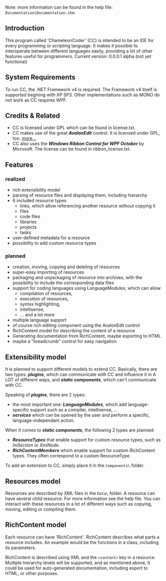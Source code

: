 Note: more information can be found in the help file: ```Documentation\Documentation.chm```.

## Introduction
This program called 'ChameleonCoder' (CC) is intended to be an IDE for every programming or scripting language.
It makes it possible to interoperate between different languages easily, providing a lot of other features useful for programmers.
Current version: 0.0.0.1 alpha (not yet functional)

## System Requirements
To run CC, the .NET Framework v4 is required. The Framework v4 itself is supported begining with XP SP3.
Other implementations such as MONO do not work as CC requires WPF.

## Credits & Related
* CC is licensed under GPL which can be found in license.txt.
* CC makes use of the great ***AvalonEdit*** control. It is licensed under GPL, too. [more...](http://www.icsharpcode.net/OpenSource/SD/)
* CC also uses the ***Windows Ribbon Control for WPF October*** by Microsoft. The license can be found in ribbon_license.txt.


## Features
### realized
* rich extensibility model
* parsing of resource files and displaying them, including hierarchy
* 6 included resource types
	* links, which allow referencing another resource without copying it
	* files
    * code files
    * libraries
    * projects
    * tasks
* user-defined metadata for a resource
* possibility to add custom resource types

### planned
* creation, moving, copying and deleting of resources
* super-easy importing of resources
* packaging and unpackaging of resource into archives, with the possibility to include the corresponding data files
* support for coding languages using LanguageModules, which can allow
	* compilation of resources,
	* execution of resources,
	* syntax highlighting,
	* intellisense,
	* ... and a lot more
* multiple language support
* of course rich editing component using the AvalonEdit control
* RichContent model for describing the content of a resource
* Generating documentation from RichContent, maybe exporting to HTML
* maybe a "breadcrumb" control for easy navigation

## Extensibility model
It is planned to support different models to extend CC.
Basically, there are two types: ***plugins***, which can communicate with CC and influence it in A LOT of different ways, and ***static components***, which can't communicate with CC.

Speaking of ***plugins***, there are 2 types:

* the most important one: ***LanguageModules***, which add language-specific support such as a compiler, intellisense, ...
* ***services*** which can be opened by the user and perform a specific, language-independant action.

When it comes to ***static components***, the following 2 types are planned:

* ***ResourceTypes*** that enable support for custom resource types, such as *IniSection* or *XmlNode*.
* ***RichContentMembers*** which enable support for custom RichContent types. They often correspond to a custom ResourceType.

To add an extension to CC, simply place it in the ```Components\``` folder.

## Resources model
Resources are described by XML files in the ```Data\``` folder. A resource can have several child resource. For more information see the help file.
You can interact with these resources in a lot of different ways such as copying, moving, editing or compiling them.

## RichContent model
Each resource can have 'RichContent'. RichContent describes what parts a resource includes.
An example would be the functions in a class, including its parameters.

RichContent is described using XML and the ```<content>``` key in a resource. Multiple hierarchy levels will be supported,
and as mentioned above, it could be used for auto-generated documentation, including export to HTML, or other purposes.

